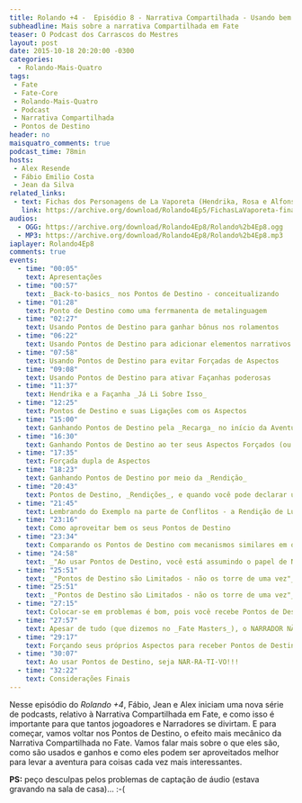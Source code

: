 ```yaml
---
title: Rolando +4 -  Episódio 8 - Narrativa Compartilhada - Usando bem seus pontos de Destino
subheadline: Mais sobre a narrativa Compartilhada em Fate
teaser: O Podcast dos Carrascos do Mestres
layout: post
date: 2015-10-18 20:20:00 -0300
categories:
  - Rolando-Mais-Quatro
tags:
 - Fate
 - Fate-Core
 - Rolando-Mais-Quatro
 - Podcast
 - Narrativa Compartilhada
 - Pontos de Destino
header: no
maisquatro_comments: true 
podcast_time: 78min
hosts:
 - Alex Resende
 - Fábio Emilio Costa
 - Jean da Silva
related_links:
 - text: Fichas dos Personagens de La Vaporeta (Hendrika, Rosa e Alfonso)
   link: https://archive.org/download/Rolando4Ep5/FichasLaVaporeta-final.pdf
audios:
  - OGG: https://archive.org/download/Rolando4Ep8/Rolando%2b4Ep8.ogg
  - MP3: https://archive.org/download/Rolando4Ep8/Rolando%2b4Ep8.mp3
iaplayer: Rolando4Ep8
comments: true
events:
  - time: "00:05"
    text: Apresentações
  - time: "00:57"
    text: _Back-to-basics_ nos Pontos de Destino - conceitualizando
  - time: "01:28"
    text: Ponto de Destino como uma ferrmanenta de metalinguagem
  - time: "02:27"
    text: Usando Pontos de Destino para ganhar bônus nos rolamentos
  - time: "06:22"
    text: Usando Pontos de Destino para adicionar elementos narrativos interessantes
  - time: "07:58"
    text: Usando Pontos de Destino para evitar Forçadas de Aspectos
  - time: "09:08"
    text: Usando Pontos de Destino para ativar Façanhas poderosas
  - time: "11:37"
    text: Hendrika e a Façanha _Já Li Sobre Isso_
  - time: "12:25"
    text: Pontos de Destino e suas Ligações com os Aspectos
  - time: "15:00"
    text: Ganhando Pontos de Destino pela _Recarga_ no início da Aventura (ou _por que o Batman não consegue controlar seu destino?_)
  - time: "16:30"
    text: Ganhando Pontos de Destino ao ter seus Aspectos Forçados (ou _por que às vezes é bom se ferrar_)
  - time: "17:35"
    text: Forçada dupla de Aspectos
  - time: "18:23"
    text: Ganhando Pontos de Destino por meio da _Rendição_
  - time: "20:43"
    text: Pontos de Destino, _Rendições_, e quando você pode declarar uma (e como manter um vilão salvo)
  - time: "21:45"
    text: Lembrando do Exemplo na parte de Conflitos - a Rendição de Lugano
  - time: "23:16"
    text: Como aproveitar bem os seus Pontos de Destino
  - time: "23:34"
    text: Comparando os Pontos de Destino com mecanismos similares em outros RPG
  - time: "24:58"
    text: _"Ao usar Pontos de Destino, você está assumindo o papel de Narrador"_
  - time: "25:51"
    text: _"Pontos de Destino são Limitados - não os torre de uma vez"_
  - time: "25:51"
    text: _"Pontos de Destino são Limitados - não os torre de uma vez"_
  - time: "27:15"
    text: Colocar-se em problemas é bom, pois você recebe Pontos de Destino
  - time: "27:57"
    text: Apesar de tudo (que dizemos no _Fate Masters_), o NARRADOR NÃO JOGA CONTRA VOCÊ!
  - time: "29:17"
    text: Forçando seus próprios Aspectos para receber Pontos de Destino voluntariamente e Forçadas Retroativas
  - time: "30:07"
    text: Ao usar Pontos de Destino, seja NAR-RA-TI-VO!!!
  - time: "32:22"
    text: Considerações Finais
---
```


Nesse episódio  do _Rolando +4_, Fábio,  Jean e Alex iniciam  uma nova
série de podcasts, relativo à  Narrativa Compartilhada em Fate, e como
isso  é  importante  para  que   tantos  jogoadores  e  Narradores  se
divirtam. E para começar, vamos voltar nos Pontos de Destino, o efeito
mais mecânico  da Narrativa  Compartilhada no  Fate. Vamos  falar mais
sobre o que eles  são, como são usados e ganhos e  como eles podem ser
aproveitados melhor  para levar a  aventura para coisas cada  vez mais
interessantes.

**PS:** peço  desculpas pelos problemas  de captação de  áudio (estava
  gravando na sala de casa)... :-(
